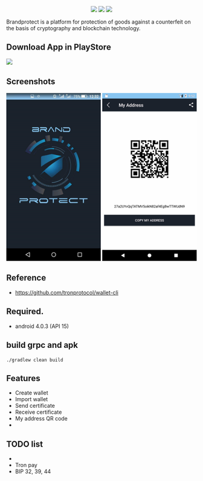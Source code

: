 <p align="center">
  <img src="https://img.shields.io/badge/VERSION-1.3.1-green.svg">
  <img src="https://img.shields.io/badge/ANDROID-4.0.3%2B-orange.svg">
  <img src="https://img.shields.io/badge/LICENSE-Apache--2.0-blue.svg">
</p>


Brandprotect is a platform for protection of goods against a counterfeit on the basis of cryptography and blockchain technology.

## Download App in PlayStore
<a href="https://play.google.com/store/apps/details?id=com.brandprotect.client"><img src="https://raw.githubusercontent.com/hummatli/MAHAndroidUpdater/master/imgs/google-play-badge.png" height="90px"/></a>

## Screenshots
<img src="https://github.com/Ailogictech/brandprotect/blob/develop/screenshots/device-2018-04-27-215149.png" width="250"> <img src="https://github.com/Ailogictech/brandprotect/blob/develop/scan1.png" width="250">


## Reference
- https://github.com/tronprotocol/wallet-cli

## Required.
 - android 4.0.3 (API 15)
 
## build grpc and apk
```
./gradlew clean build
```

## Features

- Create wallet
- Import wallet
- Send certificate
- Receive certificate
- My address QR code
-

## TODO list

- 
- Tron pay
- BIP 32, 39, 44

